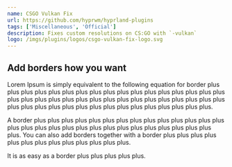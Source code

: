 ```yaml
---
name: CSGO Vulkan Fix
url: https://github.com/hyprwm/hyprland-plugins
tags: ['Miscellaneous', 'Official']
description: Fixes custom resolutions on CS:GO with `-vulkan`
logo: /imgs/plugins/logos/csgo-vulkan-fix-logo.svg
---
```


## Add borders how you want

Lorem Ipsum is simply equivalent to the following equation for border plus plus plus plus plus plus plus plus plus plus plus plus plus plus plus plus plus plus plus plus plus plus plus plus plus plus plus plus plus plus plus plus plus plus plus plus plus plus plus plus plus plus plus plus plus plus plus plus.

A border plus plus plus plus plus plus plus plus plus plus plus plus plus plus plus plus plus plus plus plus plus plus plus plus plus plus plus plus plus plus.
You can also add borders together with a border plus plus plus plus plus plus plus plus plus plus plus plus plus.

It is as easy as a border plus plus plus plus plus.
